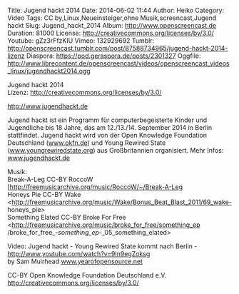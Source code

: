 Title: Jugend hackt 2014
Date: 2014-06-02 11:44
Author: Heiko
Category: Video
Tags: CC by,Linux,Neueinsteiger,ohne Musik,screencast,Jugend hackt
Slug: Jugend_hackt_2014
Album: http://www.openscreencast.de
Duration: 81000
License: http://creativecommons.org/licenses/by/3.0/
Youtube: gZz3rFfzKIU
Vimeo: 132929692
Tumblr: http://openscreencast.tumblr.com/post/87588734965/jugend-hackt-2014-lizenz
Diaspora: https://pod.geraspora.de/posts/2301327
Oggfile: http://www.librecontent.de/openscreencast/videos/openscreencast_videos_linux/jugendhackt2014.ogg

Jugend hackt 2014  
Lizenz: <http://creativecommons.org/licenses/by/3.0/>  
  
<http://www.jugendhackt.de>  
  
Jugend hackt ist ein Programm für computerbegeisterte Kinder und Jugendliche
bis 18 Jahre, das am 12./13./14. September 2014 in Berlin stattfindet. Jugend
hackt wird von der Open Knowledge Foundation Deutschland (www.okfn.de) und
Young Rewired State (www.youngrewiredstate.org) aus Großbritannien
organisiert. Mehr Infos: www.jugendhackt.de  
  
Musik:  
Break-A-Leg CC-BY RoccoW  
[http://freemusicarchive.org/music/RoccoW/~/Break-A-Leg  
Honeys Pie CC-BY Wake  
<http://freemusicarchive.org/music/Wake/Bonus_Beat_Blast_2011/69_wake-
honeys_pie>  
Something Elated CC-BY Broke For Free  
<http://freemusicarchive.org/music/broke_for_free/something_ep
/broke_for_free_-_something_ep_-_05_something_elated>  
  
Video: Jugend hackt - Young Rewired State kommt nach Berlin -
<http://www.youtube.com/watch?v=9ln9egZoksg>  
by Sam Muirhead www.yearofopensource.net  
  
CC-BY Open Knowledge Foundation Deutschland e.V.  
<http://creativecommons.org/licenses/by/3.0/>

